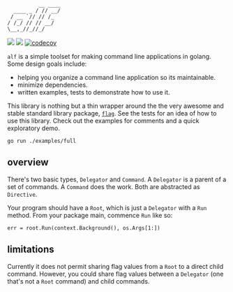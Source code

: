 ```
          __ ____
  ____ _ / // __/
 / __ `// // /_
/ /_/ // // __/
\__,_//_//_/
```

[![](https://github.com/rafaelespinoza/alf/workflows/build/badge.svg)](https://github.com/rafaelespinoza/alf/actions)
[![](https://pkg.go.dev/badge/github.com/rafaelespinoza/alf)](https://pkg.go.dev/github.com/rafaelespinoza/alf)
[![codecov](https://codecov.io/gh/rafaelespinoza/alf/branch/main/graph/badge.svg?token=DNTONIM3DT)](https://codecov.io/gh/rafaelespinoza/alf)

`alf` is a simple toolset for making command line applications in golang. Some
design goals include:

- helping you organize a command line application so its maintainable.
- minimize dependencies.
- written examples, tests to demonstrate how to use it.

This library is nothing but a thin wrapper around the the very awesome and
stable standard library package, [`flag`](https://golang.org/pkg/flag/).  See
the tests for an idea of how to use this library. Check out the examples for
comments and a quick exploratory demo.

```
go run ./examples/full
```

## overview

There's two basic types, `Delegator` and `Command`. A `Delegator` is a parent of
a set of commands. A `Command` does the work.  Both are abstracted as
`Directive`.

Your program should have a `Root`, which is just a `Delegator` with a `Run`
method. From your package main, commence `Run` like so:

```golang
err = root.Run(context.Background(), os.Args[1:])
```

## limitations

Currently it does not permit sharing flag values from a `Root` to a direct child
command. However, you could share flag values between a `Delegator` (one that's
not a `Root` command) and child commands.
